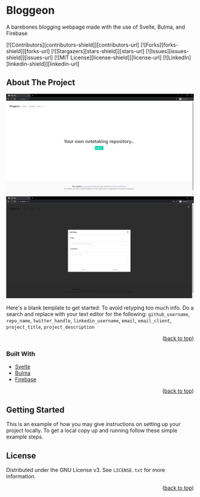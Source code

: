 
# Bloggeon

A barebones blogging webpage made with the use of Svelte, Bulma, and Firebase

[![Contributors][contributors-shield]][contributors-url]
[![Forks][forks-shield]][forks-url]
[![Stargazers][stars-shield]][stars-url]
[![Issues][issues-shield]][issues-url]
[![MIT License][license-shield]][license-url]
[![LinkedIn][linkedin-shield]][linkedin-url]

<!-- ABOUT THE PROJECT -->
## About The Project

![Bloggeon Screenshot 1](/images/screenshot.png)
![Bloggeon Screenshot 2](/images/screenshot2.png)

Here's a blank template to get started: To avoid retyping too much info. Do a search and replace with your text editor for the following: `github_username`, `repo_name`, `twitter_handle`, `linkedin_username`, `email`, `email_client`, `project_title`, `project_description`

<p align="right">(<a href="#top">back to top</a>)</p>



### Built With

* [Svelte](https://svelte.dev/)
* [Bulma](https://bulma.io/)
* [Firebase](https://firebase.google.com/)

<p align="right">(<a href="#top">back to top</a>)</p>



<!-- GETTING STARTED -->
## Getting Started

This is an example of how you may give instructions on setting up your project locally.
To get a local copy up and running follow these simple example steps.


<!-- LICENSE -->
## License

Distributed under the GNU License v3. See `LICENSE.txt` for more information.

<p align="right">(<a href="#top">back to top</a>)</p>
